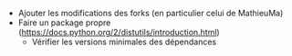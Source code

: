  * Ajouter les modifications des forks (en particulier celui de MathieuMa)
 * Faire un package propre (https://docs.python.org/2/distutils/introduction.html)
   * Vérifier les versions minimales des dépendances
